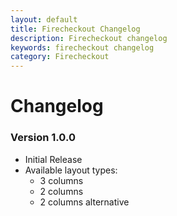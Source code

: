 ```yaml
---
layout: default
title: Firecheckout Changelog
description: Firecheckout changelog
keywords: firecheckout changelog
category: Firecheckout
---
```


# Changelog

### Version 1.0.0

 -  Initial Release
 -  Available layout types:
    - 3 columns
    - 2 columns
    - 2 columns alternative
